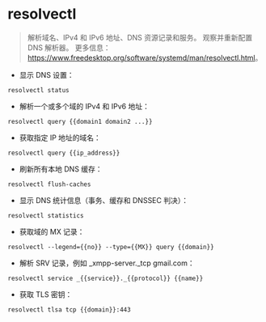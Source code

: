 # resolvectl

> 解析域名、IPv4 和 IPv6 地址、DNS 资源记录和服务。
> 观察并重新配置 DNS 解析器。
> 更多信息：<https://www.freedesktop.org/software/systemd/man/resolvectl.html>。

- 显示 DNS 设置：

`resolvectl status`

- 解析一个或多个域的 IPv4 和 IPv6 地址：

`resolvectl query {{domain1 domain2 ...}}`

- 获取指定 IP 地址的域名：

`resolvectl query {{ip_address}}`

- 刷新所有本地 DNS 缓存：

`resolvectl flush-caches`

- 显示 DNS 统计信息（事务、缓存和 DNSSEC 判决）：

`resolvectl statistics`

- 获取域的 MX 记录：

`resolvectl --legend={{no}} --type={{MX}} query {{domain}}`

- 解析 SRV 记录，例如 _xmpp-server._tcp gmail.com：

`resolvectl service _{{service}}._{{protocol}} {{name}}`

- 获取 TLS 密钥：

`resolvectl tlsa tcp {{domain}}:443`